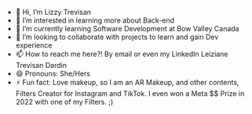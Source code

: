 - 👋 Hi, I’m Lizzy Trevisan
- 👀 I’m interested in learning more about Back-end
- 🌱 I’m currently learning Software Development at Bow Valley Canada
- 💞️ I’m looking to collaborate with projects to learn and gain Dev experience 
- 📫 How to reach me here?! By email or even my LinkedIn Leiziane Trevisan Dardin
- 😄 Pronouns: She/Hers
- ⚡ Fun fact: Love makeup, so I am an AR Makeup, and other contents, Filters Creator for Instagram and TikTok. I even won a Meta $$ Prize in 2022 with one of my Filters. ;)

<!---
LizzyTrevisan/LizzyTrevisan is a ✨ special ✨ repository because its `README.md` (this file) appears on your GitHub profile.
You can click the Preview link to take a look at your changes.
--->
